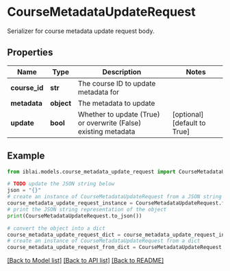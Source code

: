 # CourseMetadataUpdateRequest

Serializer for course metadata update request body.

## Properties

Name | Type | Description | Notes
------------ | ------------- | ------------- | -------------
**course_id** | **str** | The course ID to update metadata for | 
**metadata** | **object** | The metadata to update | 
**update** | **bool** | Whether to update (True) or overwrite (False) existing metadata | [optional] [default to True]

## Example

```python
from iblai.models.course_metadata_update_request import CourseMetadataUpdateRequest

# TODO update the JSON string below
json = "{}"
# create an instance of CourseMetadataUpdateRequest from a JSON string
course_metadata_update_request_instance = CourseMetadataUpdateRequest.from_json(json)
# print the JSON string representation of the object
print(CourseMetadataUpdateRequest.to_json())

# convert the object into a dict
course_metadata_update_request_dict = course_metadata_update_request_instance.to_dict()
# create an instance of CourseMetadataUpdateRequest from a dict
course_metadata_update_request_from_dict = CourseMetadataUpdateRequest.from_dict(course_metadata_update_request_dict)
```
[[Back to Model list]](../README.md#documentation-for-models) [[Back to API list]](../README.md#documentation-for-api-endpoints) [[Back to README]](../README.md)


